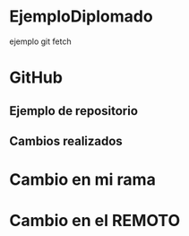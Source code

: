 # EjemploDiplomado 
ejemplo git fetch
# GitHub
## Ejemplo de repositorio
## Cambios realizados
# Cambio en mi rama
# Cambio en el REMOTO
